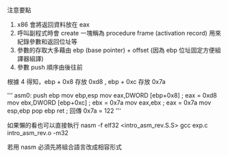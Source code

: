 注意要點
1. x86 會將返回資料放在 eax
2. 呼叫副程式時會 create 一塊稱為 procedure frame (activation record) 用來紀錄參數和返回位址等
3. 參數的存取大多藉由 ebp (base pointer) + offset (因為 ebp 位址固定方便組譯器組譯)
4. 參數 push 順序由後往前

根據 4 得知，ebp + 0x8 存放 0xd8 , ebp + 0xc 存放 0x7a

'''
asm0:
	push	ebp
	mov	ebp,esp
	mov	eax,DWORD [ebp+0x8]    ; eax = 0xd8
	mov	ebx,DWORD [ebp+0xc]    ; ebx = 0x7a
	mov	eax,ebx                ; eax = 0x7a
	mov	esp,ebp
	pop	ebp	
	ret                        ; 回傳 0x7a = 122
'''


如果懶的看也可以直接執行
nasm -f elf32 <intro_asm_rev.S.S>
gcc exp.c intro_asm_rev.o -m32

若用 nasm 必須先將組合語言改成相容形式

